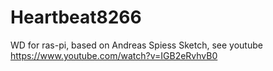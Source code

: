 # Heartbeat8266
WD for ras-pi, based on Andreas Spiess Sketch, see youtube https://www.youtube.com/watch?v=IGB2eRvhvB0
